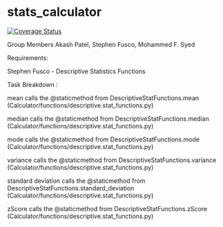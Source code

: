 # stats_calculator
[![Coverage Status](https://coveralls.io/repos/github/akashpatel98/stats_calculator/badge.svg?branch=master)](https://coveralls.io/github/akashpatel98/stats_calculator?branch=master)

Group Members
  Akash Patel,
  Stephen Fusco,
  Mohammed F. Syed
  
  
  Requirements:
  
  Stephen Fusco - Descriptive Statistics Functions
  
  Task Breakdown :
  
  mean calls the @staticmethod from DescriptiveStatFunctions.mean (Calculator/functions/descriptive.stat_functions.py)
  
  median calls the @staticmethod from DescriptiveStatFunctions.median (Calculator/functions/descriptive.stat_functions.py)
  
  mode calls the @staticmethod from DescriptiveStatFunctions.mode (Calculator/functions/descriptive.stat_functions.py)
  
  variance calls the @staticmethod from DescriptiveStatFunctions.variance (Calculator/functions/descriptive.stat_functions.py)
  
  standard deviation calls the @staticmethod from DescriptiveStatFunctions.standard_deviation (Calculator/functions/descriptive.stat_functions.py)
  
  zScore calls the @staticmethod from DescriptiveStatFunctions.zScore (Calculator/functions/descriptive.stat_functions.py)
  
  

